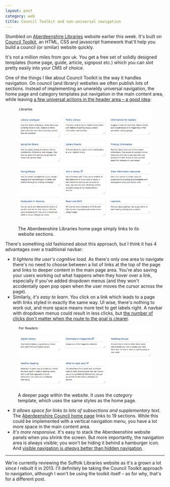 ```yaml
---
layout: post
category: web
title: Council Toolkit and non-universal navigation
---
```


Stumbled on [Aberdeenshire Libraries](https://www.aberdeenshire.gov.uk/libraries/) website earlier this week. It's built on [Council Toolkit](http://counciltoolkit.org/), an HTML, CSS and javascript framework that'll help you build a council (or similar) website quickly.

It's not a million miles from gov uk. You get a free set of solidly designed templates (home page, guide, article, signpost etc.) which you can slot pretty easily into your CMS of choice.

One of the things I like about Council Toolkit is the way it handles navigation. On council (and library) websites we often publish _lots_ of sections. Instead of implementing an unwieldy universal navigation, the home page and category templates put navigation in the main content area, while leaving [a few universal actions in the header area &#8211; a good idea](/2015/08/case-against-universal-navigation/):

<figure>

<img src="/images/aberdeenshire1.jpg" alt="Screenshot of the Aberdeenshire Libraries home page navigation area">

<figcaption class="figcaption"><p>The Aberdeenshire Libraries home page simply links to its website sections.</p></figcaption>

</figure>

There's something old fashioned about this approach, but I think it has 4 advantages over a traditional navbar:

- _It lightens the user's cognitive load._ As there's only one area to navigate there's no need to choose between a list of links at the top of the page and links to deeper content in the main page area. You're also saving your users working out what happens when they hover over a link, especially if you've added dropdown menus (and they won't accidentally open pop open when the user moves the cursor across the page).
- Similarly, _it's easy to learn._ You click on a link which leads to a page with links styled in exactly the same way. UI wise, there's nothing to work out, and more space means more text to get labels right. A navbar with dropdown menus could result in less clicks, but [the number of clicks don't matter when the route to the goal is clearer](http://uxmyths.com/post/654026581/myth-all-pages-should-be-accessible-in-3-clicks).

<figure>

<img src="/images/aberdeenshire2.jpg" alt="A screenshot of a sub page">

<figcaption class="figcaption"><p>A deeper page within the website. It uses the <em>category</em> template, which uses the same styles as the home page.</p></figcaption>

</figure>

- _It allows space for links to lots of subsections and supplementary text._ The [Aberdeenshire Council home page](https://www.aberdeenshire.gov.uk/) links to 19 sections. While this could be implemented with a vertical navigation menu, you have a lot more space in the main content area.
- _It's more responsive._ It's easy to stack the Aberdeenshire website panels when you shrink the screen. But more importantly, the navigation area is always visible; you won't be hiding it behind a hamburger icon. And [visible navigation is _always_ better than hidden navigation](/2015/05/do-not-fear-the-nav-bar/).

<hr>

We're currently reviewing the Suffolk Libraries website as it's a grown a lot since I rebuilt it in 2013. I'll definitely be taking the Council Toolkit approach to navigation, although I won't be using the toolkit itself &#8211; as for why, that's for a different post.
